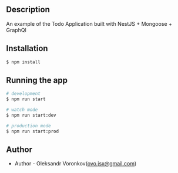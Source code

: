 ## Description

An example of the Todo Application built with NestJS + Mongoose + GraphQl

## Installation

```bash
$ npm install
```

## Running the app

```bash
# development
$ npm run start

# watch mode
$ npm run start:dev

# production mode
$ npm run start:prod
```

## Author

- Author - Oleksandr Voronkov(ovo.jsx@gmail.com)
